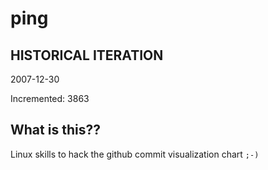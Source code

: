 # ping

## HISTORICAL ITERATION
2007-12-30

Incremented: 3863

## What is this?? 
Linux skills to hack the github commit visualization chart `;-)`
